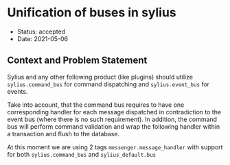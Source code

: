 # Unification of buses in sylius

* Status: accepted
* Date: 2021-05-06

## Context and Problem Statement

Sylius and any other following product (like plugins) should utilize `sylius.command_bus` for command dispatching and `sylius.event_bus` for events.

Take into account, that the command bus requires to have one corresponding handler for each message dispatched in contradiction to the event bus (where there is no such requirement). 
In addition, the command bus will perform command validation and wrap the following handler within a transaction and flush to the database. 

At this moment we are using 2 tags `messenger.message_handler` with support for both `sylius.command_bus` and `sylius_default.bus`
